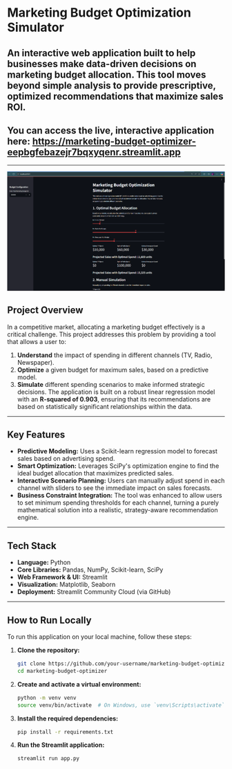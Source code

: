 # Marketing Budget Optimization Simulator
An interactive web application built to help businesses make data-driven decisions on marketing budget allocation. This tool moves beyond simple analysis to provide prescriptive, optimized recommendations that maximize sales ROI.
---
**You can access the live, interactive application here:**
**https://marketing-budget-optimizer-eepbgfebazejr7bqxyqenr.streamlit.app**
---
---
![screenshot](images/images.png)
## Project Overview
In a competitive market, allocating a marketing budget effectively is a critical challenge. This project addresses this problem by providing a tool that allows a user to:
1.  **Understand** the impact of spending in different channels (TV, Radio, Newspaper).
2.  **Optimize** a given budget for maximum sales, based on a predictive model.
3.  **Simulate** different spending scenarios to make informed strategic decisions.
The application is built on a robust linear regression model with an **R-squared of 0.903**, ensuring that its recommendations are based on statistically significant relationships within the data.
---
## Key Features
*   **Predictive Modeling:** Uses a Scikit-learn regression model to forecast sales based on advertising spend.
*   **Smart Optimization:** Leverages SciPy's optimization engine to find the ideal budget allocation that maximizes predicted sales.
*   **Interactive Scenario Planning:** Users can manually adjust spend in each channel with sliders to see the immediate impact on sales forecasts.
*   **Business Constraint Integration:** The tool was enhanced to allow users to set minimum spending thresholds for each channel, turning a purely mathematical solution into a realistic, strategy-aware recommendation engine.
  
---
## Tech Stack
*   **Language:** Python
*   **Core Libraries:** Pandas, NumPy, Scikit-learn, SciPy
*   **Web Framework & UI:** Streamlit
*   **Visualization:** Matplotlib, Seaborn
*   **Deployment:** Streamlit Community Cloud (via GitHub)
---
## How to Run Locally

To run this application on your local machine, follow these steps:
1.  **Clone the repository:**
    ```bash
    git clone https://github.com/your-username/marketing-budget-optimizer.git
    cd marketing-budget-optimizer
    ```
2.  **Create and activate a virtual environment:**
    ```bash
    python -m venv venv
    source venv/bin/activate  # On Windows, use `venv\Scripts\activate`
    ```
3.  **Install the required dependencies:**
    ```bash
    pip install -r requirements.txt
    ```

4.  **Run the Streamlit application:**
    ```bash
    streamlit run app.py
    ```
